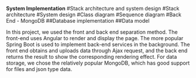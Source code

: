 **System Implementation**
#Stack architecture and system design
#Stack architecture
#System design
#Class diagram
#Sequence diagram
#Back End - MongoDB
##Database implementation
##Data model


In this project, we used the front and back end separation method. The front-end uses Angular to render and display the page. The more popular Spring Boot is used to implement back-end services in the background. The front end obtains and uploads data through Ajax request, and the back end returns the result to show the corresponding rendering effect.
For data storage, we chose the relatively popular MongoDB, which has good support for files and json type data.
